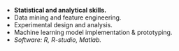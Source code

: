 * **Statistical and analytical skills.**
* Data mining and feature engineering.
* Experimental design and analysis.
* Machine learning model implementation & prototyping.
* *Software: R, R-studio, Matlab.* 
